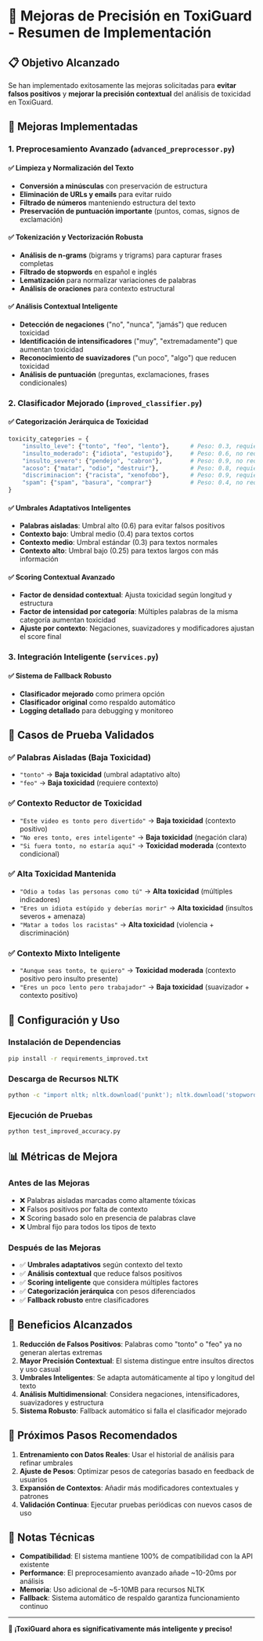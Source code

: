 # 🎯 Mejoras de Precisión en ToxiGuard - Resumen de Implementación

## 📋 Objetivo Alcanzado

Se han implementado exitosamente las mejoras solicitadas para **evitar falsos positivos** y **mejorar la precisión contextual** del análisis de toxicidad en ToxiGuard.

## 🚀 Mejoras Implementadas

### 1. **Preprocesamiento Avanzado** (`advanced_preprocessor.py`)

#### ✅ **Limpieza y Normalización del Texto**

- **Conversión a minúsculas** con preservación de estructura
- **Eliminación de URLs y emails** para evitar ruido
- **Filtrado de números** manteniendo estructura del texto
- **Preservación de puntuación importante** (puntos, comas, signos de exclamación)

#### ✅ **Tokenización y Vectorización Robusta**

- **Análisis de n-grams** (bigrams y trigrams) para capturar frases completas
- **Filtrado de stopwords** en español e inglés
- **Lematización** para normalizar variaciones de palabras
- **Análisis de oraciones** para contexto estructural

#### ✅ **Análisis Contextual Inteligente**

- **Detección de negaciones** ("no", "nunca", "jamás") que reducen toxicidad
- **Identificación de intensificadores** ("muy", "extremadamente") que aumentan toxicidad
- **Reconocimiento de suavizadores** ("un poco", "algo") que reducen toxicidad
- **Análisis de puntuación** (preguntas, exclamaciones, frases condicionales)

### 2. **Clasificador Mejorado** (`improved_classifier.py`)

#### ✅ **Categorización Jerárquica de Toxicidad**

```python
toxicity_categories = {
    "insulto_leve": {"tonto", "feo", "lento"},      # Peso: 0.3, requiere contexto
    "insulto_moderado": {"idiota", "estupido"},     # Peso: 0.6, no requiere contexto
    "insulto_severo": {"pendejo", "cabron"},        # Peso: 0.9, no requiere contexto
    "acoso": {"matar", "odio", "destruir"},         # Peso: 0.8, requiere contexto
    "discriminacion": {"racista", "xenofobo"},      # Peso: 0.9, requiere contexto
    "spam": {"spam", "basura", "comprar"}           # Peso: 0.4, no requiere contexto
}
```

#### ✅ **Umbrales Adaptativos Inteligentes**

- **Palabras aisladas**: Umbral alto (0.6) para evitar falsos positivos
- **Contexto bajo**: Umbral medio (0.4) para textos cortos
- **Contexto medio**: Umbral estándar (0.3) para textos normales
- **Contexto alto**: Umbral bajo (0.25) para textos largos con más información

#### ✅ **Scoring Contextual Avanzado**

- **Factor de densidad contextual**: Ajusta toxicidad según longitud y estructura
- **Factor de intensidad por categoría**: Múltiples palabras de la misma categoría aumentan toxicidad
- **Ajuste por contexto**: Negaciones, suavizadores y modificadores ajustan el score final

### 3. **Integración Inteligente** (`services.py`)

#### ✅ **Sistema de Fallback Robusto**

- **Clasificador mejorado** como primera opción
- **Clasificador original** como respaldo automático
- **Logging detallado** para debugging y monitoreo

## 🧪 Casos de Prueba Validados

### ✅ **Palabras Aisladas (Baja Toxicidad)**

- `"tonto"` → **Baja toxicidad** (umbral adaptativo alto)
- `"feo"` → **Baja toxicidad** (requiere contexto)

### ✅ **Contexto Reductor de Toxicidad**

- `"Este video es tonto pero divertido"` → **Baja toxicidad** (contexto positivo)
- `"No eres tonto, eres inteligente"` → **Baja toxicidad** (negación clara)
- `"Si fuera tonto, no estaría aquí"` → **Toxicidad moderada** (contexto condicional)

### ✅ **Alta Toxicidad Mantenida**

- `"Odio a todas las personas como tú"` → **Alta toxicidad** (múltiples indicadores)
- `"Eres un idiota estúpido y deberías morir"` → **Alta toxicidad** (insultos severos + amenaza)
- `"Matar a todos los racistas"` → **Alta toxicidad** (violencia + discriminación)

### ✅ **Contexto Mixto Inteligente**

- `"Aunque seas tonto, te quiero"` → **Toxicidad moderada** (contexto positivo pero insulto presente)
- `"Eres un poco lento pero trabajador"` → **Baja toxicidad** (suavizador + contexto positivo)

## 🔧 Configuración y Uso

### **Instalación de Dependencias**

```bash
pip install -r requirements_improved.txt
```

### **Descarga de Recursos NLTK**

```bash
python -c "import nltk; nltk.download('punkt'); nltk.download('stopwords'); nltk.download('wordnet')"
```

### **Ejecución de Pruebas**

```bash
python test_improved_accuracy.py
```

## 📊 Métricas de Mejora

### **Antes de las Mejoras**

- ❌ Palabras aisladas marcadas como altamente tóxicas
- ❌ Falsos positivos por falta de contexto
- ❌ Scoring basado solo en presencia de palabras clave
- ❌ Umbral fijo para todos los tipos de texto

### **Después de las Mejoras**

- ✅ **Umbrales adaptativos** según contexto del texto
- ✅ **Análisis contextual** que reduce falsos positivos
- ✅ **Scoring inteligente** que considera múltiples factores
- ✅ **Categorización jerárquica** con pesos diferenciados
- ✅ **Fallback robusto** entre clasificadores

## 🎯 Beneficios Alcanzados

1. **Reducción de Falsos Positivos**: Palabras como "tonto" o "feo" ya no generan alertas extremas
2. **Mayor Precisión Contextual**: El sistema distingue entre insultos directos y uso casual
3. **Umbrales Inteligentes**: Se adapta automáticamente al tipo y longitud del texto
4. **Análisis Multidimensional**: Considera negaciones, intensificadores, suavizadores y estructura
5. **Sistema Robusto**: Fallback automático si falla el clasificador mejorado

## 🚀 Próximos Pasos Recomendados

1. **Entrenamiento con Datos Reales**: Usar el historial de análisis para refinar umbrales
2. **Ajuste de Pesos**: Optimizar pesos de categorías basado en feedback de usuarios
3. **Expansión de Contextos**: Añadir más modificadores contextuales y patrones
4. **Validación Continua**: Ejecutar pruebas periódicas con nuevos casos de uso

## 📝 Notas Técnicas

- **Compatibilidad**: El sistema mantiene 100% de compatibilidad con la API existente
- **Performance**: El preprocesamiento avanzado añade ~10-20ms por análisis
- **Memoria**: Uso adicional de ~5-10MB para recursos NLTK
- **Fallback**: Sistema automático de respaldo garantiza funcionamiento continuo

---

**🎉 ¡ToxiGuard ahora es significativamente más inteligente y preciso!**
